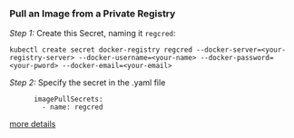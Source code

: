 ### Pull an Image from a Private Registry

*Step 1:* Create this Secret, naming it `regcred`:
```
kubectl create secret docker-registry regcred --docker-server=<your-registry-server> --docker-username=<your-name> --docker-password=<your-pword> --docker-email=<your-email>
```

*Step 2:* Specify the secret in the .yaml file
```
      imagePullSecrets:
        - name: regcred
```
[more details](https://kubernetes.io/docs/tasks/configure-pod-container/pull-image-private-registry/)
